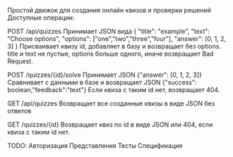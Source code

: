 Простой движок для создания онлайн квизов и проверки решений
Доступные операции:

POST
/api/quizzes
Принимает JSON вида
{
  "title": "example",
  "text": "Choose options",
  "options": ["one","two","three","four"],
  "answer": [0, 1, 2, 3]
}
Присваивает квизу id, добавляет в базу и возвращает без options.
title и text не пустые, options больше одного, иначе возвращает Bad Request.

POST /quizzes/{id}/solve
Принимает JSON {"answer": [0, 1, 2, 3]}
Сравнивает с данными в базе и возвращает JSON
{"success": boolean,"feedback":"text"}
Если квиза с таким id нет, возвращает 404.

GET
/api/quizzes
Возвращает все созданные квизы в виде JSON без ответов

GET
/quizzes/{id}
Возвращает квиз по id в виде JSON или 404, если квиза с таким id нет.

TODO:
Авторизация
Представления
Тесты
Спецификация
